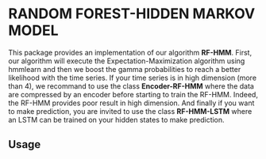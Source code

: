 # RANDOM FOREST-HIDDEN MARKOV MODEL

This package provides an implementation of our algorithm **RF-HMM**. First, our algorithm will execute the Expectation-Maximization algorithm using hmmlearn and then we boost
the gamma probabilities to reach a better likelihood with the time series. If your time series is in high dimension (more than 4), we recommand to use the class **Encoder-RF-HMM**
where the data are compressed by an encoder before starting to train the RF-HMM. Indeed, the RF-HMM provides poor result in high dimension. And finally if you want to make 
prediction, you are invited to use the class **RF-HMM-LSTM** where an LSTM can be trained on your hidden states to make prediction.

## Usage

